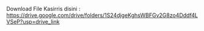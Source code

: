 Download File Kasirris disini :
https://drive.google.com/drive/folders/1S24djgeKghsWBFGv2G8zo4Dddf4LVSeP?usp=drive_link
